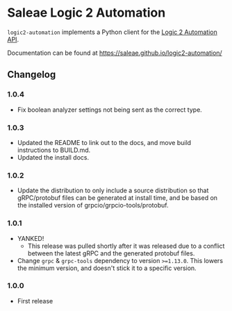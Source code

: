 # Saleae Logic 2 Automation

`logic2-automation` implements a Python client for the [Logic 2 Automation API](https://www.saleae.com/automation/).

Documentation can be found at https://saleae.github.io/logic2-automation/


## Changelog

### 1.0.4

- Fix boolean analyzer settings not being sent as the correct type.

### 1.0.3

- Updated the README to link out to the docs, and move build instructions to BUILD.md.
- Updated the install docs.

### 1.0.2

- Update the distribution to only include a source distribution so that gRPC/protobuf files can be generated at install time, and be based on the installed version of grpcio/grpcio-tools/protobuf.

### 1.0.1

- YANKED!
  - This release was pulled shortly after it was released due to a conflict between the latest gRPC and the generated protobuf files.
- Change `grpc` & `grpc-tools` dependency to version `>=1.13.0`. This lowers the minimum version, and doesn't stick it to a specific version.

### 1.0.0

- First release
